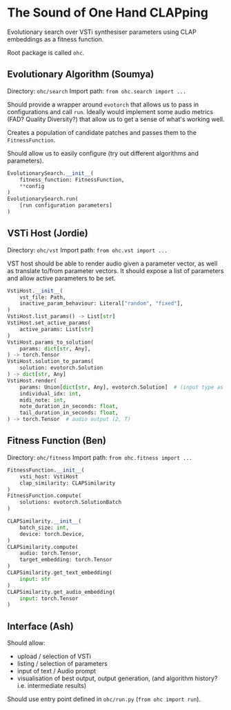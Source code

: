 # The Sound of One Hand CLAPping

Evolutionary search over VSTi synthesiser parameters using CLAP embeddings as a fitness function.

Root package is called `ohc`. 

## Evolutionary Algorithm (Soumya)

Directory: `ohc/search`
Import path: `from ohc.search import ...`

Should provide a wrapper around `evotorch` that allows us to pass in configurations and call `run`. Ideally would implement some audio metrics (FAD? Quality Diversity?) that allow us to get a sense of what's working well.

Creates a population of candidate patches and passes them to the `FitnessFunction`.

Should allow us to easily configure (try out different algorithms and parameters).


```python
EvolutionarySearch.__init__(
    fitness_function: FitnessFunction,
    **config
)
EvolutionarySearch.run(
    [run configuration parameters]
)
```

## VSTi Host (Jordie)

Directory: `ohc/vst`
Import path: `from ohc.vst import ...`

VST host should be able to render audio given a parameter vector, as well as translate to/from parameter vectors. It should expose a list of parameters and allow active parameters to be set.

```python
VstiHost.__init__(
    vst_file: Path,
    inactive_param_behaviour: Literal["random", "fixed"],
)
VstiHost.list_params() -> List[str]
VstiHost.set_active_params(
    active_params: List[str]
)
VstiHost.params_to_solution(
    params: dict[str, Any],
) -> torch.Tensor
VstiHost.solution_to_params(
    solution: evotorch.Solution
) -> dict[str, Any]
VstiHost.render(
    params: Union[dict[str, Any], evotorch.Solution]  # (input type as you see fit!)
    individual_idx: int,
    midi_note: int,
    note_duration_in_seconds: float,
    tail_duration_in_seconds: float,
) -> torch.Tensor  # audio output (2, T)
```

## Fitness Function (Ben)

Directory: `ohc/fitness`
Import path: `from ohc.fitness import ...`

```python
FitnessFunction.__init__(
    vsti_host: VstiHost
    clap_similarity: CLAPSimilarity
)
FitnessFunction.compute(
    solutions: evotorch.SolutionBatch
)

CLAPSimilarity.__init__(
    batch_size: int,
    device: torch.Device,
)
CLAPSimilarity.compute(
    audio: torch.Tensor,
    target_embedding: torch.Tensor
)
CLAPSimilarity.get_text_embedding(
    input: str
)
CLAPSimilarity.get_audio_embedding(
    input: torch.Tensor
)
```

## Interface (Ash)

Should allow:

* upload / selection of VSTi
* listing / selection of parameters
* input of text / Audio prompt
* visualisation of best output, output generation, (and algorithm history? i.e. intermediate results)

Should use entry point defined in `ohc/run.py` (`from ohc import run`). 
